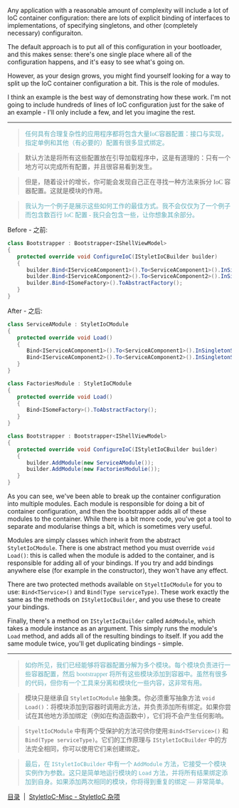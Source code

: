 Any application with a reasonable amount of complexity will include a lot of IoC container configuration: there are lots of explicit binding of interfaces to implementations, of specifying singletons, and other (completely necessary) configuraiton.

The default approach is to put all of this configuration in your bootloader, and this makes sense: there's one single place where all of the configuration happens, and it's easy to see what's going on.

However, as your design grows, you might find yourself looking for a way to split up the IoC container configuration a bit. This is the role of modules.

I think an example is the best way of demonstrating how these work. I'm not going to include hundreds of lines of IoC configuration just for the sake of an example - I'll only include a few, and let you imagine the rest.


---
><font color="#63aebb" face="微软雅黑">任何具有合理复杂性的应用程序都将包含大量IoC容器配置：接口与实现，指定单例和其他（有必要的）配置有很多显式绑定。

>默认方法是将所有这些配置放在引导加载程序中，这是有道理的：只有一个地方可以完成所有配置，并且很容易看到发生。

>但是，随着设计的增长，你可能会发现自己正在寻找一种方法来拆分 IoC 容器配置。这就是模块的作用。

>我认为一个例子是展示这些如何工作的最佳方式。我不会仅仅为了一个例子而包含数百行 IoC 配置 - 我只会包含一些，让你想象其余部分。</font>

Before - 之前:

```csharp
class Bootstrapper : Bootstrapper<IShellViewModel>
{
   protected override void ConfigureIoC(IStyletIoCBuilder builder)
   {
      builder.Bind<IServiceAComponent1>().To<ServiceAComponent1>().InSingletonScope();
      builder.Bind<IServiceAComponent2>().To<ServiceAComponent2>().InSingletonScope();
      builder.Bind<ISomeFactory>().ToAbstractFactory();
   }
}
```

After - 之后:

```csharp
class ServiceAModule : StyletIoCModule
{
   protected override void Load()
   {
      Bind<IServiceAComponent1>().To<ServiceAComponent1>().InSingletonScope();
      Bind<IServiceAComponent2>().To<ServiceAComponent2>().InSingletonScope();
   }
}

class FactoriesModule : StyletIoCModule
{
   protected override void Load()
   {
      Bind<ISomeFactory>().ToAbstractFactory();
   }
}

class Bootstrapper : Bootstrapper<IShellViewModel>
{
   protected override void ConfigureIoC(IStyletIoCBuilder builder)
   {
      builder.AddModule(new ServiceAModule());
      builder.AddModule(new FactoriesModulie());
   }
}
```

As you can see, we've been able to break up the container configuration into multiple modules. Each module is responsible for doing a bit of container configuration, and then the bootstrapper adds all of these modules to the container. While there is a bit more code, you've got a tool to separate and modularise things a bit, which is sometimes very useful.

Modules are simply classes which inherit from the abstract `StyletIoCModule`. There is one abstract method you must override `void Load()`: this is called when the module is added to the container, and is responsible for adding all of your bindings. If you try and add bindings anywhere else (for example in the constructor), they won't have any effect.

There are two protected methods available on `StyeltIoCModule` for you to use: `Bind<TService>()` and `Bind(Type serviceType)`. These work exactly the same as the methods on `IStyletIoCBuilder`, and you use these to create your bindings.

Finally, there's a method on `IStyletIoCBuilder` called `AddModule`, which takes a module instance as an argument. This simply runs the module's `Load` method, and adds all of the resulting bindings to itself. If you add the same module twice, you'll get duplicating bindings - simple.

---
><font color="#63aebb" face="微软雅黑">如你所见，我们已经能够将容器配置分解为多个模块。每个模块负责进行一些容器配置，然后 bootstrapper 将所有这些模块添加到容器中。虽然有很多的代码，但你有一个工具来分离和模块化一些内容，这非常有用。

>模块只是继承自 `StyletIoCModule` 抽象类。你必须重写抽象方法 `void Load()`：将模块添加到容器时调用此方法，并负责添加所有绑定。如果你尝试在其他地方添加绑定（例如在构造函数中），它们将不会产生任何影响。

>`StyeltIoCModule` 中有两个受保护的方法可供你使用:`Bind<TService>()` 和 `Bind(Type serviceType)`。它们的工作原理与 `IStyletIoCBuilder` 中的方法完全相同，你可以使用它们来创建绑定。

>最后，在 `IStyletIoCBuilder` 中有一个 `AddModule` 方法，它接受一个模块实例作为参数。这只是简单地运行模块的 `Load` 方法，并将所有结果绑定添加到自身。如果添加两次相同的模块，你将得到重复的绑定 — 非常简单。</font>

[目录](./../Index.md)&nbsp;&nbsp;|&nbsp;&nbsp;[StyletIoC-Misc - StyletIoC 杂项](./StyletIoC-Misc.md)